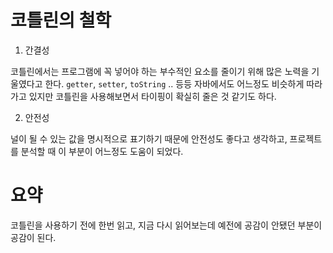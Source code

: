 # 코틀린의 철학

1. 간결성

코틀린에서는 프로그램에 꼭 넣어야 하는 부수적인 요소를 줄이기 위해 많은 노력을 기울였다고 한다. `getter`, `setter`, `toString` .. 등등
자바에서도 어느정도 비슷하게 따라가고 있지만 코틀린을 사용해보면서 타이핑이 확실히 줄은 것 같기도 하다.

2. 안전성

널이 될 수 있는 값을 명시적으로 표기하기 때문에 안전성도 좋다고 생각하고, 프로젝트를 분석할 때 이 부분이 어느정도 도움이 되었다.

# 요약

코틀린을 사용하기 전에 한번 읽고, 지금 다시 읽어보는데 예전에 공감이 안됐던 부분이 공감이 된다.